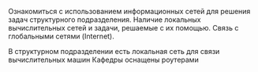 Ознакомиться с использованием информационных сетей для решения задач структурного подразделения.
Наличие локальных вычислительных сетей и задачи, решаемые с их помощью. Связь с глобальными сетями (Internet).

В структурном подразделении есть локальная сеть для связи вычислительных машин
Кафедры оснащены роутерами

